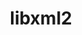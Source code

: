 ---
title: "libxml2"
layout: cache
categories: [package, develop-2023-06-04]
meta: {"versions": ["2.10.3"], "compilers": ["gcc@=11.1.0", "gcc@=11.3.0", "gcc@=12.1.0", "gcc@=12.3.0", "gcc@=7.3.1", "gcc@=7.5.0", "oneapi@=2023.0.0"], "oss": ["amzn2", "ubuntu18.04", "ubuntu20.04", "ubuntu22.04"], "platforms": ["linux"], "targets": ["aarch64", "icelake", "neoverse_n1", "neoverse_v1", "ppc64le", "x86_64", "x86_64_v3"], "stacks": ["aws-ahug", "aws-ahug-aarch64", "aws-isc", "aws-isc-aarch64", "aws-pcluster-icelake", "aws-pcluster-neoverse_n1", "aws-pcluster-neoverse_v1", "aws-pcluster-skylake", "build_systems", "data-vis-sdk", "e4s", "e4s-oneapi", "e4s-power", "gpu-tests", "ml-linux-x86_64-cpu", "ml-linux-x86_64-cuda", "ml-linux-x86_64-rocm", "radiuss", "radiuss-aws", "radiuss-aws-aarch64", "root", "tutorial"], "num_specs": 15, "num_specs_by_stack": {"aws-isc-aarch64": 2, "aws-ahug-aarch64": 2, "root": 15, "aws-pcluster-neoverse_v1": 2, "radiuss-aws-aarch64": 2, "aws-pcluster-neoverse_n1": 2, "aws-pcluster-skylake": 2, "aws-pcluster-icelake": 2, "aws-ahug": 1, "aws-isc": 1, "radiuss-aws": 1, "build_systems": 1, "radiuss": 1, "e4s-power": 1, "e4s-oneapi": 1, "e4s": 1, "gpu-tests": 1, "data-vis-sdk": 1, "ml-linux-x86_64-cuda": 1, "ml-linux-x86_64-rocm": 1, "ml-linux-x86_64-cpu": 1, "tutorial": 2}}
spec_details: [{"hash": "vs24clvb6xcbk3zut4nfkwf5vgolil3p", "compiler": "gcc@=7.3.1", "versions": ["2.10.3"], "os": "amzn2", "platform": "linux", "target": "aarch64", "variants": ["build_system=autotools", "~python"], "stacks": ["aws-isc-aarch64", "aws-ahug-aarch64", "root"], "size": "-", "tarball": "https://binaries.spack.io/releases/develop-2023-06-04/build_cache/linux-amzn2-aarch64/gcc-7.3.1/libxml2-2.10.3/linux-amzn2-aarch64-gcc-7.3.1-libxml2-2.10.3-vs24clvb6xcbk3zut4nfkwf5vgolil3p.spack"}, {"hash": "4abr3ey2edssstqpy7ovquvdctjburhc", "compiler": "gcc@=7.3.1", "versions": ["2.10.3"], "os": "amzn2", "platform": "linux", "target": "aarch64", "variants": ["build_system=autotools", "~python"], "stacks": ["aws-pcluster-neoverse_v1", "radiuss-aws-aarch64", "aws-pcluster-neoverse_n1", "root"], "size": "-", "tarball": "https://binaries.spack.io/releases/develop-2023-06-04/build_cache/linux-amzn2-aarch64/gcc-7.3.1/libxml2-2.10.3/linux-amzn2-aarch64-gcc-7.3.1-libxml2-2.10.3-4abr3ey2edssstqpy7ovquvdctjburhc.spack"}, {"hash": "mq3dzzz6mvzj3vxo6i6kindakwbtpsvu", "compiler": "gcc@=12.3.0", "versions": ["2.10.3"], "os": "amzn2", "platform": "linux", "target": "icelake", "variants": ["build_system=autotools", "~python"], "stacks": ["root", "aws-pcluster-skylake", "aws-pcluster-icelake"], "size": "-", "tarball": "https://binaries.spack.io/releases/develop-2023-06-04/build_cache/linux-amzn2-icelake/gcc-12.3.0/libxml2-2.10.3/linux-amzn2-icelake-gcc-12.3.0-libxml2-2.10.3-mq3dzzz6mvzj3vxo6i6kindakwbtpsvu.spack"}, {"hash": "skycv67lq5n2fphe64b4o6lwrr7maigq", "compiler": "gcc@=7.3.1", "versions": ["2.10.3"], "os": "amzn2", "platform": "linux", "target": "neoverse_n1", "variants": ["build_system=autotools", "~python"], "stacks": ["aws-isc-aarch64", "aws-ahug-aarch64", "root"], "size": "-", "tarball": "https://binaries.spack.io/releases/develop-2023-06-04/build_cache/linux-amzn2-neoverse_n1/gcc-7.3.1/libxml2-2.10.3/linux-amzn2-neoverse_n1-gcc-7.3.1-libxml2-2.10.3-skycv67lq5n2fphe64b4o6lwrr7maigq.spack"}, {"hash": "wupkwwjtqmsdqt44qe4qjotptgi7zddg", "compiler": "gcc@=7.3.1", "versions": ["2.10.3"], "os": "amzn2", "platform": "linux", "target": "neoverse_n1", "variants": ["build_system=autotools", "~python"], "stacks": ["radiuss-aws-aarch64", "root"], "size": "-", "tarball": "https://binaries.spack.io/releases/develop-2023-06-04/build_cache/linux-amzn2-neoverse_n1/gcc-7.3.1/libxml2-2.10.3/linux-amzn2-neoverse_n1-gcc-7.3.1-libxml2-2.10.3-wupkwwjtqmsdqt44qe4qjotptgi7zddg.spack"}, {"hash": "irckyc7bef6igsy7epdr277pe5bgb2xl", "compiler": "gcc@=7.3.1", "versions": ["2.10.3"], "os": "amzn2", "platform": "linux", "target": "x86_64_v3", "variants": ["build_system=autotools", "~python"], "stacks": ["aws-ahug", "root", "aws-isc"], "size": "-", "tarball": "https://binaries.spack.io/releases/develop-2023-06-04/build_cache/linux-amzn2-x86_64_v3/gcc-7.3.1/libxml2-2.10.3/linux-amzn2-x86_64_v3-gcc-7.3.1-libxml2-2.10.3-irckyc7bef6igsy7epdr277pe5bgb2xl.spack"}, {"hash": "uezrptvexbtrxv3ghsnrrusps3ewcyed", "compiler": "gcc@=12.3.0", "versions": ["2.10.3"], "os": "amzn2", "platform": "linux", "target": "neoverse_v1", "variants": ["build_system=autotools", "~python"], "stacks": ["aws-pcluster-neoverse_v1", "aws-pcluster-neoverse_n1", "root"], "size": "-", "tarball": "https://binaries.spack.io/releases/develop-2023-06-04/build_cache/linux-amzn2-neoverse_v1/gcc-12.3.0/libxml2-2.10.3/linux-amzn2-neoverse_v1-gcc-12.3.0-libxml2-2.10.3-uezrptvexbtrxv3ghsnrrusps3ewcyed.spack"}, {"hash": "7hhkwrlmnfwiataa3gpgqcyaafbz5eu6", "compiler": "gcc@=7.3.1", "versions": ["2.10.3"], "os": "amzn2", "platform": "linux", "target": "x86_64_v3", "variants": ["build_system=autotools", "~python"], "stacks": ["root", "radiuss-aws", "aws-pcluster-skylake", "aws-pcluster-icelake"], "size": "-", "tarball": "https://binaries.spack.io/releases/develop-2023-06-04/build_cache/linux-amzn2-x86_64_v3/gcc-7.3.1/libxml2-2.10.3/linux-amzn2-x86_64_v3-gcc-7.3.1-libxml2-2.10.3-7hhkwrlmnfwiataa3gpgqcyaafbz5eu6.spack"}, {"hash": "ajmrgfvt4lywqbcm7jweicuaaitpxe6a", "compiler": "gcc@=7.5.0", "versions": ["2.10.3"], "os": "ubuntu18.04", "platform": "linux", "target": "x86_64_v3", "variants": ["build_system=autotools", "~python"], "stacks": ["build_systems", "radiuss", "root"], "size": "-", "tarball": "https://binaries.spack.io/releases/develop-2023-06-04/build_cache/linux-ubuntu18.04-x86_64_v3/gcc-7.5.0/libxml2-2.10.3/linux-ubuntu18.04-x86_64_v3-gcc-7.5.0-libxml2-2.10.3-ajmrgfvt4lywqbcm7jweicuaaitpxe6a.spack"}, {"hash": "n3jibrm4pmsvpuyewijx2aa6rqkfsw3h", "compiler": "gcc@=11.1.0", "versions": ["2.10.3"], "os": "ubuntu20.04", "platform": "linux", "target": "ppc64le", "variants": ["build_system=autotools", "~python"], "stacks": ["e4s-power", "root"], "size": "-", "tarball": "https://binaries.spack.io/releases/develop-2023-06-04/build_cache/linux-ubuntu20.04-ppc64le/gcc-11.1.0/libxml2-2.10.3/linux-ubuntu20.04-ppc64le-gcc-11.1.0-libxml2-2.10.3-n3jibrm4pmsvpuyewijx2aa6rqkfsw3h.spack"}, {"hash": "4qwhowbptwtnl6efqa5fea7hhy3ti2im", "compiler": "oneapi@=2023.0.0", "versions": ["2.10.3"], "os": "ubuntu20.04", "platform": "linux", "target": "x86_64", "variants": ["build_system=autotools", "~python"], "stacks": ["e4s-oneapi", "root"], "size": "-", "tarball": "https://binaries.spack.io/releases/develop-2023-06-04/build_cache/linux-ubuntu20.04-x86_64/oneapi-2023.0.0/libxml2-2.10.3/linux-ubuntu20.04-x86_64-oneapi-2023.0.0-libxml2-2.10.3-4qwhowbptwtnl6efqa5fea7hhy3ti2im.spack"}, {"hash": "5u23micghj5nrrzph4mnuifegzymolqk", "compiler": "gcc@=11.1.0", "versions": ["2.10.3"], "os": "ubuntu20.04", "platform": "linux", "target": "x86_64_v3", "variants": ["build_system=autotools", "~python"], "stacks": ["e4s", "gpu-tests", "root"], "size": "-", "tarball": "https://binaries.spack.io/releases/develop-2023-06-04/build_cache/linux-ubuntu20.04-x86_64_v3/gcc-11.1.0/libxml2-2.10.3/linux-ubuntu20.04-x86_64_v3-gcc-11.1.0-libxml2-2.10.3-5u23micghj5nrrzph4mnuifegzymolqk.spack"}, {"hash": "zlgnmlifmcpztuv6lykf6hsvgm352w7m", "compiler": "gcc@=11.1.0", "versions": ["2.10.3"], "os": "ubuntu20.04", "platform": "linux", "target": "x86_64_v3", "variants": ["build_system=autotools", "~python"], "stacks": ["data-vis-sdk", "root"], "size": "-", "tarball": "https://binaries.spack.io/releases/develop-2023-06-04/build_cache/linux-ubuntu20.04-x86_64_v3/gcc-11.1.0/libxml2-2.10.3/linux-ubuntu20.04-x86_64_v3-gcc-11.1.0-libxml2-2.10.3-zlgnmlifmcpztuv6lykf6hsvgm352w7m.spack"}, {"hash": "pcbenkircucqrjzgyud6xzgxfptjz6x6", "compiler": "gcc@=11.3.0", "versions": ["2.10.3"], "os": "ubuntu22.04", "platform": "linux", "target": "x86_64_v3", "variants": ["build_system=autotools", "~python"], "stacks": ["ml-linux-x86_64-cuda", "ml-linux-x86_64-rocm", "ml-linux-x86_64-cpu", "root", "tutorial"], "size": "-", "tarball": "https://binaries.spack.io/releases/develop-2023-06-04/build_cache/linux-ubuntu22.04-x86_64_v3/gcc-11.3.0/libxml2-2.10.3/linux-ubuntu22.04-x86_64_v3-gcc-11.3.0-libxml2-2.10.3-pcbenkircucqrjzgyud6xzgxfptjz6x6.spack"}, {"hash": "sbbiixpqh4eccgovdp5u7v5iyayx5bvf", "compiler": "gcc@=12.1.0", "versions": ["2.10.3"], "os": "ubuntu22.04", "platform": "linux", "target": "x86_64_v3", "variants": ["build_system=autotools", "~python"], "stacks": ["tutorial", "root"], "size": "-", "tarball": "https://binaries.spack.io/releases/develop-2023-06-04/build_cache/linux-ubuntu22.04-x86_64_v3/gcc-12.1.0/libxml2-2.10.3/linux-ubuntu22.04-x86_64_v3-gcc-12.1.0-libxml2-2.10.3-sbbiixpqh4eccgovdp5u7v5iyayx5bvf.spack"}]
---